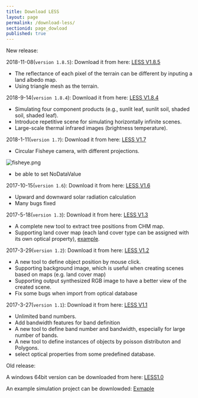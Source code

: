 ```yaml
---
title: Download LESS
layout: page
permalink: /download-less/
sectionid: page_dowload
published: true
---
```



New release:

2018-11-08(`version 1.8.5`): Download it from here: <a href="https://github.com/jianboqi/lessrt/releases/download/LESS1.8.5/LESS-1.8.5.exe" onClick="ga('send', 'event', { eventCategory: 'LESSDownloadv1.8', eventAction: 'directdownload', eventLabel: 'LESSWin64bitv1.8.5'});">LESS V1.8.5</a>

* The reflectance of each pixel of the terrain can be different by inputing a land albedo map.
* Using triangle mesh as the terrain.

2018-9-14(`version 1.8.4`): Download it from here: <a href="https://github.com/jianboqi/lessrt/releases/download/1.8.4/LESS-1.8.4.exe" onClick="ga('send', 'event', { eventCategory: 'LESSDownloadv1.7', eventAction: 'directdownload', eventLabel: 'LESSWin64bitv1.8.4'});">LESS V1.8.4</a>

* Simulating four component products (e.g., sunlit leaf, sunlit soil, shaded soil, shaded leaf).
* Introduce repetitive scene for simulating horizontally infinite scenes.
* Large-scale thermal infrared images (brightness temperature). 

2018-1-11(`version 1.7`): Download it from here: <a href="https://mega.nz/#!y54UhZYR!KtuD8s4LD-u0ipar3Y_I79T7NegOJwwudMPV7xDUQY0" onClick="ga('send', 'event', { eventCategory: 'LESSDownloadv1.7', eventAction: 'directdownload', eventLabel: 'LESSWin64bitv1.7'});">LESS V1.7</a>

* Circular Fisheye camera, with different projections.

![fisheye.png]({{site.baseurl}}/img/content/fisheye.png)
* be able to set NoDataValue

2017-10-15(`version 1.6`): Download it from here: <a href="https://mega.nz/#!O4RzHQrS!XemIk_kCFUj5XwEb2URvjRQiSXpeB9qH_D4P-pLfgpQ" onClick="ga('send', 'event', { eventCategory: 'LESSDownloadv1.6', eventAction: 'directdownload', eventLabel: 'LESSWin64bitv1.3'});">LESS V1.6</a>

* Upward and downward solar radiation calculation
* Many bugs fixed

2017-5-18(`version 1.3`): Download it from here: <a href="/projects/less/lessRelease/LESS-1.3.exe.zip" onClick="ga('send', 'event', { eventCategory: 'LESSDownloadv1.3', eventAction: 'directdownload', eventLabel: 'LESSWin64bitv1.3'});">LESS V1.3</a>

* A complete new tool to extract tree positions from CHM map.
* Supporting land cover map (each land cover type can be assigned with its own optical property), <a href="http://7xawu0.com1.z0.glb.clouddn.com/landcover.png">example</a>.


2017-3-29(`version 1.2`): Download it from here: <a href="/projects/less/lessRelease/LESS-1.2.exe.zip" onClick="ga('send', 'event', { eventCategory: 'LESSDownloadv1.2', eventAction: 'directdownload', eventLabel: 'LESSWin64bitv1.1'});">LESS V1.2</a>

* A new tool to define object position by mouse click.
* Supporting background image, which is useful when creating scenes based on maps (e.g. land cover map)
* Supporting output synthesized RGB image to have a better view of the created scene. 
* Fix some bugs when import from optical database


2017-3-27(`version 1.1`): Download it from here: <a href="/projects/less/lessRelease/LESS-1.1.exe.zip" onClick="ga('send', 'event', { eventCategory: 'LESSDownloadv1.1', eventAction: 'directdownload', eventLabel: 'LESSWin64bitv1.1'});">LESS V1.1</a>

* Unlimited band numbers.
* Add bandwidth features for band definition
* A new tool to define band number and bandwidth, especially for large number of bands.
* A new tool to define instances of objects by poisson distributon and Polygons.
* select optical properties from some predefined database.


Old release:

A windows 64bit version can be downloaded from here:
<a href="/projects/less/lessRelease/LESS-1.0.exe.zip" onClick="ga('send', 'event', { eventCategory: 'LESSDownloadv1.0', eventAction: 'directdownload', eventLabel: 'LESSWin64bitv1.0'});">LESS1.0</a>

An example simulation project can be downlowded:
<a href="/projects/less/lessRelease/Example.zip" onClick="ga('send', 'event', { eventCategory: 'LESSDownloadexample', eventAction: 'directdownload', eventLabel: 'LESSWin64bit'});">Exmaple</a>
